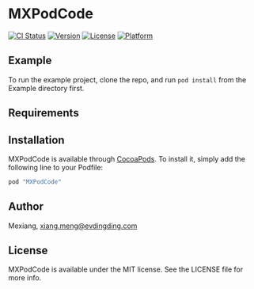 # MXPodCode

[![CI Status](http://img.shields.io/travis/Mexiang/MXPodCode.svg?style=flat)](https://travis-ci.org/Mexiang/MXPodCode)
[![Version](https://img.shields.io/cocoapods/v/MXPodCode.svg?style=flat)](http://cocoapods.org/pods/MXPodCode)
[![License](https://img.shields.io/cocoapods/l/MXPodCode.svg?style=flat)](http://cocoapods.org/pods/MXPodCode)
[![Platform](https://img.shields.io/cocoapods/p/MXPodCode.svg?style=flat)](http://cocoapods.org/pods/MXPodCode)

## Example

To run the example project, clone the repo, and run `pod install` from the Example directory first.

## Requirements

## Installation

MXPodCode is available through [CocoaPods](http://cocoapods.org). To install
it, simply add the following line to your Podfile:

```ruby
pod "MXPodCode"
```

## Author

Mexiang, xiang.meng@evdingding.com

## License

MXPodCode is available under the MIT license. See the LICENSE file for more info.
